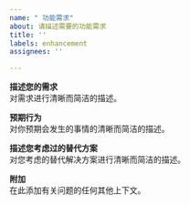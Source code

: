 ```yaml
---
name: " 功能需求"
about: 请描述需要的功能需求
title: ''
labels: enhancement
assignees: ''

---
```


**描述您的需求**  
对需求进行清晰而简洁的描述。 

**预期行为**  
对你预期会发生的事情的清晰而简洁的描述。 


**描述您考虑过的替代方案**  
对您考虑的替代解决方案进行清晰而简洁的描述。 

**附加**  
在此添加有关问题的任何其他上下文。
